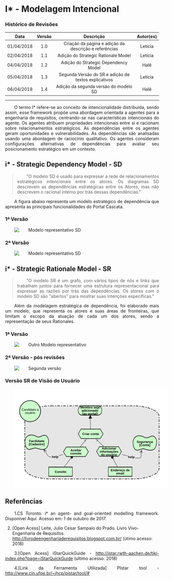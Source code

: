 <style> p { text-align: justify; text-indent: 30px; } </style>

# I* - Modelagem Intencional

### Histórico de Revisões

| Data | Versão | Descrição | Autor(es) |
|:----:|:------:|:---------:|:-----:|
|01/04/2018|1.0|Criação da página e adição da descrição e referências| Letícia |
|02/04/2018|1.1|Adição do Strategic Rationale Model| Letícia |
|04/04/2018|1.2|Adição do Strategic Dependency Model| Halê |
|05/04/2018|1.3|Segunda Versão do SR e adição de textos explicativos| Letícia |
|06/04/2018|1.4|Adição da segunda versão do modelo SD| Halê |

 ---

O termo I* refere-se ao conceito de intencionalidade distribuída, sendo assim, esse framework propõe uma abordagem orientada a agentes para a engenharia de requisitos, centrando-se nas características intencionais do agente. Os agentes atribuem propriedades intencionais entre si e racionam sobre relacionamentos estratégicos. As dependências entre os agentes geram oportunidades e vulnerabilidades. As dependências são analisadas usando uma abordagem de raciocínio qualitativo. Os agentes consideram configurações alternativas de dependências para avaliar seu posicionamento estratégico  em um contexto.

## i* - Strategic Dependency Model - SD

> "O modelo SD é usado para expressar a rede de relacionamentos estratégicos intencionais entre os atores. Os diagramas SD descrevem as dependências estratégicas entre os Atores, mas não descrevem o racional interno por trás dessas dependências."

A figura abaixo representa um modelo estratégico de dependência que apresenta as principais funcionalidades do Portal Cascata.

### 1ª Versão

![Modelo representativo SD](../img/istar/SD_Hale_v1.png)

### 2ª Versão

![Modelo representativo SD](../img/istar/SD_Hale_v2.png)

## i* - Strategic Rationale Model - SR

> "O modelo SR é um grafo, com vários tipos de nós e links que trabalham juntos para fornecer uma estrutura representacional para expressar as razões por trás das dependências. Os atores com o modelo SD são "abertos" para mostrar suas intenções específicas."

Além da modelagem estratégica de dependência, foi elaborado mais um modelo, que representa os atores e suas áreas de fronteiras, que limitam o escopo da atuação de cada um dos atores, sendo a representação de seus Rationales.

### 1ª Versão

![Outro Modelo representativo](../img/istar/SR_Leticia.png)

### 2ª Versão - pós revisões

![Segunda versão](../img/istar/SR_revisado_Leticia.png)

### Versão SR de Visão de Usuário

![Visão de Usuário](../img/istar/SR_candidato_usuario.png)

## **Referências**

1.CS Toronto. i* an agent- and goal-oriented modelling framework. Disponível Aqui. Acesso em: 1 de outubro de 2017.

2. [Open Acess] Leite, Julio Cesar Sampaio do Prado. Livro Vivo- Engenharia de Requisitos. http://livrodeengenhariaderequisitos.blogspot.com.br/ (útimo acesso: 2018)

3.[Open Acess] iStarQuickGuide - http://istar.rwth-aachen.de/tiki-index.php?page=iStarQuickGuide (ultimo acesso: 2018)

4.[Link da Ferramenta Utilizada] PIstar tool - http://www.cin.ufpe.br/~jhcp/pistar/tool/#
